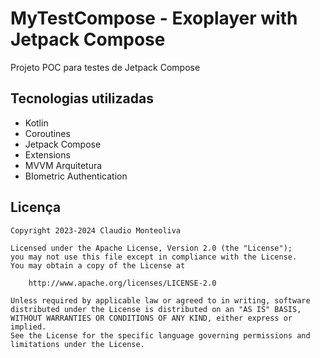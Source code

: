 # MyTestCompose - Exoplayer with Jetpack Compose
Projeto POC para testes de Jetpack Compose


Tecnologias utilizadas
----------------------------------
- Kotlin
- Coroutines
- Jetpack Compose
- Extensions
- MVVM Arquitetura
- BIometric Authentication


Licença
-------

    Copyright 2023-2024 Claudio Monteoliva

    Licensed under the Apache License, Version 2.0 (the "License");
    you may not use this file except in compliance with the License.
    You may obtain a copy of the License at

        http://www.apache.org/licenses/LICENSE-2.0

    Unless required by applicable law or agreed to in writing, software
    distributed under the License is distributed on an "AS IS" BASIS,
    WITHOUT WARRANTIES OR CONDITIONS OF ANY KIND, either express or implied.
    See the License for the specific language governing permissions and
    limitations under the License.
